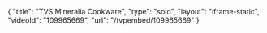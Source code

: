 {
    "title": "TVS Mineralia Cookware",
    "type": "solo",
    "layout": "iframe-static",
    "videoId": "109965669",
    "url": "\/tvpembed\/109965669"
}